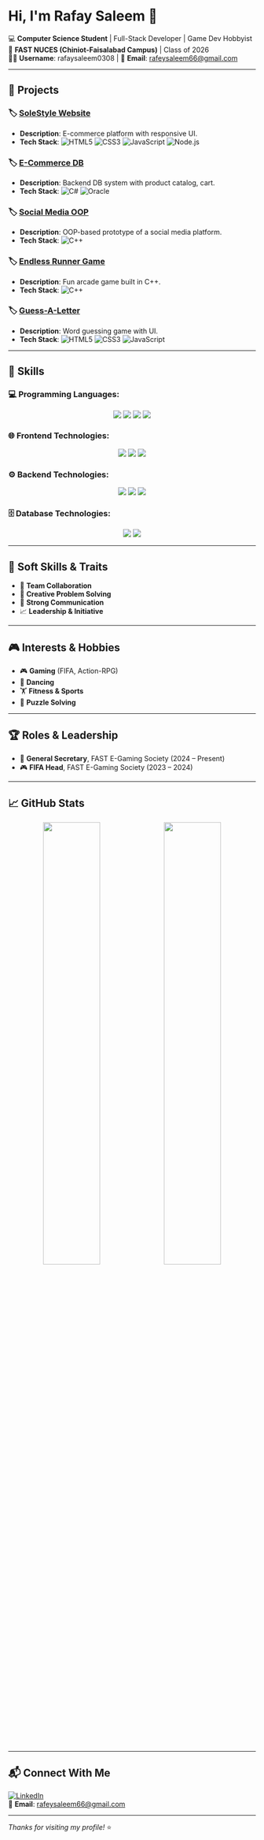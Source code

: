 # Hi, I'm Rafay Saleem 👋  
💻 **Computer Science Student** | Full-Stack Developer | Game Dev Hobbyist  
📍 **FAST NUCES (Chiniot-Faisalabad Campus)** | Class of 2026  
👨‍💻 **Username**: rafaysaleem0308 | 📧 **Email**: rafeysaleem66@gmail.com  

---

## 🚀 Projects

### 🏷️ [SoleStyle Website](https://github.com/rafaysaleem0308/SoleStyle_Website)
- **Description**: E-commerce platform with responsive UI.
- **Tech Stack**:
  ![HTML5](https://img.shields.io/badge/-HTML5-E34F26?logo=html5&logoColor=white)
  ![CSS3](https://img.shields.io/badge/-CSS3-1572B6?logo=css3&logoColor=white)
  ![JavaScript](https://img.shields.io/badge/-JavaScript-F7DF1E?logo=javascript&logoColor=black)
  ![Node.js](https://img.shields.io/badge/-Node.js-339933?logo=nodedotjs&logoColor=white)

### 🏷️ [E-Commerce DB](https://github.com/rafaysaleem0308/E-Commerce-Database)
- **Description**: Backend DB system with product catalog, cart.
- **Tech Stack**:
  ![C#](https://img.shields.io/badge/-C%23-239120?logo=c-sharp&logoColor=white)
  ![Oracle](https://img.shields.io/badge/-Oracle-F80000?logo=oracle&logoColor=white)

### 🏷️ [Social Media OOP](https://github.com/rafaysaleem0308/Social-Media-OOP-)
- **Description**: OOP-based prototype of a social media platform.
- **Tech Stack**:
  ![C++](https://img.shields.io/badge/-C++-00599C?logo=cplusplus&logoColor=white)

### 🏷️ [Endless Runner Game](https://github.com/rafaysaleem0308/Endless-Runner-Game)
- **Description**: Fun arcade game built in C++.
- **Tech Stack**:
  ![C++](https://img.shields.io/badge/-C++-00599C?logo=cplusplus&logoColor=white)

### 🏷️ [Guess-A-Letter](https://github.com/rafaysaleem0308/Guess-A-Letter)
- **Description**: Word guessing game with UI.
- **Tech Stack**:
  ![HTML5](https://img.shields.io/badge/-HTML-E34F26?logo=html5&logoColor=white)
  ![CSS3](https://img.shields.io/badge/-CSS-1572B6?logo=css3&logoColor=white)
  ![JavaScript](https://img.shields.io/badge/-JavaScript-F7DF1E?logo=javascript&logoColor=black)

---

## 🧠 Skills

### 💻 Programming Languages:
<div align="center">
  <img src="https://img.shields.io/badge/-C++-00599C?style=flat-square&logo=cplusplus&logoColor=white" />
  <img src="https://img.shields.io/badge/-C%23-239120?style=flat-square&logo=c-sharp&logoColor=white" />
  <img src="https://img.shields.io/badge/-Python-3776AB?style=flat-square&logo=python&logoColor=white" />
  <img src="https://img.shields.io/badge/-JavaScript-F7DF1E?style=flat-square&logo=javascript&logoColor=black" />
</div>

### 🌐 Frontend Technologies:
<div align="center">
  <img src="https://img.shields.io/badge/-HTML5-E34F26?style=flat-square&logo=html5&logoColor=white" />
  <img src="https://img.shields.io/badge/-CSS3-1572B6?style=flat-square&logo=css3&logoColor=white" />
  <img src="https://img.shields.io/badge/-React-61DAFB?style=flat-square&logo=react&logoColor=black" />
</div>

### ⚙️ Backend Technologies:
<div align="center">
  <img src="https://img.shields.io/badge/-Node.js-339933?style=flat-square&logo=nodedotjs&logoColor=white" />
  <img src="https://img.shields.io/badge/-Express.js-000000?style=flat-square&logo=express&logoColor=white" />
  <img src="https://img.shields.io/badge/-Bootstrap-7952B3?style=flat-square&logo=bootstrap&logoColor=white" />
</div>

### 🗄️ Database Technologies:
<div align="center">
  <img src="https://img.shields.io/badge/-SQL-4479A1?style=flat-square&logo=postgresql&logoColor=white" />
  <img src="https://img.shields.io/badge/-Oracle-F80000?style=flat-square&logo=oracle&logoColor=white" />
</div>

---

## 🧩 Soft Skills & Traits
- 🤝 **Team Collaboration**
- 🧠 **Creative Problem Solving**
- 💬 **Strong Communication**
- 📈 **Leadership & Initiative**

---

## 🎮 Interests & Hobbies
- 🎮 **Gaming** (FIFA, Action-RPG)
- 💃 **Dancing**
- 🏋️ **Fitness & Sports**
- 🧠 **Puzzle Solving**

---

## 🏆 Roles & Leadership
- 🏅 **General Secretary**, FAST E-Gaming Society (2024 – Present)  
- 🎮 **FIFA Head**, FAST E-Gaming Society (2023 – 2024)

---

## 📈 GitHub Stats

<p align="center">
  <img src="https://github-readme-stats.vercel.app/api?username=rafaysaleem0308&show_icons=true&theme=default&hide_title=true" width="48%" />
  <img src="https://github-readme-streak-stats.herokuapp.com/?user=rafaysaleem0308&theme=default" width="48%" />
</p>

---

## 📬 Connect With Me
[![LinkedIn](https://img.shields.io/badge/-LinkedIn-0077B5?style=flat-square&logo=linkedin&logoColor=white)](https://linkedin.com/in/rafaysaleem)  
📧 **Email**: rafeysaleem66@gmail.com

---

_Thanks for visiting my profile!_ ⭐
